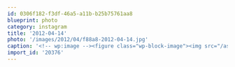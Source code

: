 ```yaml
---
id: 0306f182-f3df-46a5-a11b-b25b75761aa8
blueprint: photo
category: instagram
title: '2012-04-14'
photo: '/images/2012/04/f88a8-2012-04-14.jpg'
caption: '<!-- wp:image --><figure class="wp-block-image"><img src="/assets/images/2012/04/f88a8-2012-04-14.jpg" /></figure><!-- /wp:image --><!-- wp:paragraph --><p></p><!-- /wp:paragraph -->'
import_id: '20376'
---
```

